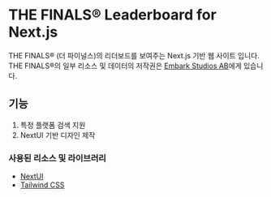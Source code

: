 # THE FINALS® Leaderboard for Next.js
THE FINALS® (더 파이널스)의 리더보드를 보여주는 Next.js 기반 웹 사이트 입니다. THE FINALS®의 일부 리소스 및 데이터의 저작권은 [Embark Studios AB](https://embark-studios.com)에게 있습니다.

## 기능
1. 특정 플랫폼 검색 지원
2. NextUI 기반 디자인 제작

### 사용된 리소스 및 라이브러리
* [NextUI](https://nextui.org)
* [Tailwind CSS](https://tailwindcss.com)